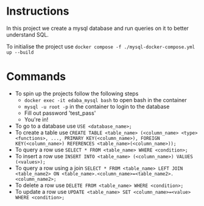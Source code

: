 # Instructions

In this project we create a mysql database and run queries on it to better understand SQL.

To initialise the project use
`docker compose -f ./mysql-docker-compose.yml up --build`

# Commands

-   To spin up the projects follow the following steps
    -   `docker exec -it edaba_mysql bash` to open bash in the container
    -   `mysql -u root -p` in the container to login to the database
    -   Fill out password 'test_pass'
    -   You're in!
-   To go to a database use `USE <database_name>;`
-   To create a table use `CREATE TABLE <table_name> (<column_name> <type> <functions>, ..., PRIMARY KEY(<column_name>), FOREIGN KEY(<column_name>) REFERENCES <table_name>(<column_name>));`
-   To query a row use `SELECT * FROM <table_name> WHERE <condition>;`
-   To insert a row use `INSERT INTO <table_name> (<column_name>) VALUES (<values>);`
-   To query a row using a join `SELECT * FROM <table_name> LEFT JOIN <table_name2> ON <table_name>.<column_name>=<table_name2>.<column_name2>;`
-   To delete a row use `DELETE FROM <table_name> WHERE <condition>;`
-   To update a row use `UPDATE <table_name> SET <column_name>=<value> WHERE <condition>;`
